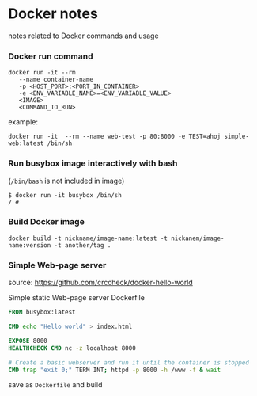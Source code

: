 # Docker notes

notes related to Docker commands and usage

### Docker run command

```
docker run -it --rm
   --name container-name
   -p <HOST_PORT>:<PORT_IN_CONTAINER>
   -e <ENV_VARIABLE_NAME>=<ENV_VARIABLE_VALUE>
   <IMAGE>
   <COMMAND_TO_RUN>
```
example:
```
docker run -it  --rm --name web-test -p 80:8000 -e TEST=ahoj simple-web:latest /bin/sh
```

### Run busybox image interactively with bash
(```/bin/bash``` is not included in image)
```
$ docker run -it busybox /bin/sh
/ #
```

### Build Docker image

```
docker build -t nickname/image-name:latest -t nickanem/image-name:version -t another/tag .
```

### Simple Web-page server
source: https://github.com/crccheck/docker-hello-world

Simple static Web-page server Dockerfile

```Dockerfile
FROM busybox:latest

CMD echo "Hello world" > index.html

EXPOSE 8000
HEALTHCHECK CMD nc -z localhost 8000

# Create a basic webserver and run it until the container is stopped
CMD trap "exit 0;" TERM INT; httpd -p 8000 -h /www -f & wait
```
save as ```Dockerfile``` and build
